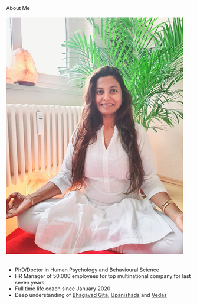 <div class="w3-card w3-padding-24">
  <div class="w3-xxlarge">About Me</div><br>
  <div class="w3-large">
    <img class="photo w3-card" src="me.jpg" alt="Healer Anita Keshaw"><br><br>
    <ul class="aboutme">
      <li>PhD/Doctor in Human Psychology and Behavioural Science</li>
      <li>HR Manager of 50.000 employees for top multinational company for last seven years</li>
      <li>Full time life coach since January 2020</li>
      <li>Deep understanding of <a href="https://en.wikipedia.org/wiki/Bhagavad_Gita">Bhagavad Gita</a>, <a href="https://en.wikipedia.org/wiki/Upanishads">Upanishads</a> and <a href="https://en.wikipedia.org/wiki/Vedas">Vedas</a></li>
    </ul>
  </div>
</div>